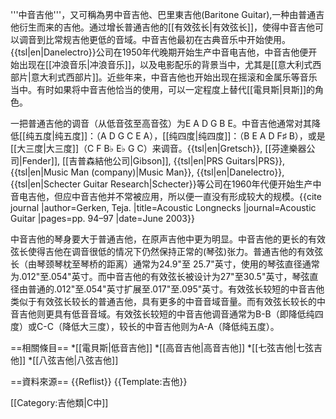 '''中音吉他'''，又可稱為男中音吉他、巴里東吉他(Baritone Guitar),一种由普通吉他衍生而来的吉他。通过增长普通吉他的[[有效弦长|有效弦长]]，使得中音吉他可以调音到比常规吉他更低的音域。中音吉他最初在古典音乐中开始使用。{{tsl|en|Danelectro}}公司在1950年代晚期开始生产中音电吉他，中音吉他便开始出现在[[冲浪音乐|冲浪音乐]]，以及电影配乐的背景当中，尤其是[[意大利式西部片|意大利式西部片]]。近些年来，中音吉他也开始出现在摇滚和金属乐等音乐当中。有时如果将中音吉他恰当的使用，可以一定程度上替代[[電貝斯|貝斯]]的角色。

一把普通吉他的调音（从低音弦至高音弦）为E A D G B E。中音吉他通常对其降低[[纯五度|纯五度]]：（A D G C E A），[[纯四度|纯四度]]：（B E A D F♯ B），或是[[大三度|大三度]]（C F B♭ E♭ G C）来调音。{{tsl|en|Gretsch}}, [[芬達樂器公司|Fender]], [[吉普森結他公司|Gibson]], {{tsl|en|PRS Guitars|PRS}}, {{tsl|en|Music Man (company)|Music Man}}, {{tsl|en|Danelectro}}, {{tsl|en|Schecter Guitar Research|Schecter}}等公司在1960年代便开始生产中音电吉他，但应中音吉他并不常被应用，所以便一直没有形成较大的规模。<ref name=Gerken>{{cite journal
 |author=Gerken, Teja.
 |title=Acoustic Longnecks
 |journal=Acoustic Guitar
 |pages=pp. 94–97
 |date=June 2003}}</ref>

中音吉他的琴身要大于普通吉他，在原声吉他中更为明显。中音吉他的更长的有效弦长使得吉他在调音很低的情况下仍然保持正常的(琴弦)张力。普通吉他的有效弦长（由琴颈琴枕至琴桥的距离）通常为24.9"至 25.7"英寸，使用的琴弦直径通常为.012"至.054"英寸。而中音吉他的有效弦长被设计为27"至30.5"英寸，琴弦直径由普通的.012"至.054"英寸扩展至.017"至.095"英寸。有效弦长较短的中音吉他类似于有效弦长较长的普通吉他，具有更多的中音音域音量。而有效弦长较长的中音吉他则更具有低音音域。有效弦长较短的中音吉他调音通常为B-B（即降低纯四度）或C-C（降低大三度），较长的中音吉他则为A-A（降低纯五度）。<ref name=Gerken/>

==相關條目==
*[[電貝斯|低音吉他]]
*[[高音吉他|高音吉他]]
*[[七弦吉他|七弦吉他]]
*[[八弦吉他|八弦吉他]]

==資料來源==
{{Reflist}}
{{Template:吉他}}

[[Category:吉他類|C中]]